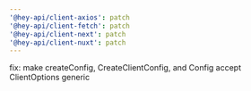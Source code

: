 ```yaml
---
'@hey-api/client-axios': patch
'@hey-api/client-fetch': patch
'@hey-api/client-next': patch
'@hey-api/client-nuxt': patch
---
```


fix: make createConfig, CreateClientConfig, and Config accept ClientOptions generic
